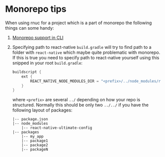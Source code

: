 # Monorepo tips


When using rnuc for a project which is a part of monorepo the following things
can some handy:


1. [Monorepo support in CLI](./api.md#advanced-options-for-monorepo)
2. Specifying path to react-native
`build.gradle` will try to find path to a folder with `react-native` which 
maybe quite problematic with monorepo.
If this is true you need to specify path to react-native yourself using this
snipped in your root `build.gradle`:

    ```groovy
    buildscript {
        ext {
            REACT_NATIVE_NODE_MODULES_DIR = "<prefix>/../node_modules/react-native"
        }
    }
    ```

    where `<prefix>` are several `../` depending on how your repo is structured.
    Normally this should be only two `../../` if you have the following layout
    of packages:
    
    ```
    |-- package.json
    |-- node_modules
        |-- react-native-ultimate-config
    |-- packages
        |-- my_app
        |-- package1
        |-- package2
        |-- packageN
    ```